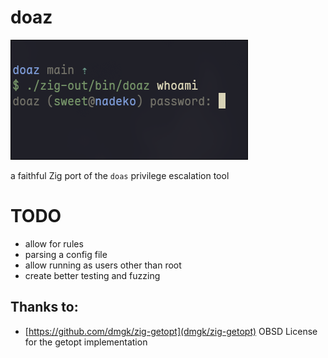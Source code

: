 # doaz

![image example of doaz](./assets/example.png)

a faithful Zig port of the `doas` privilege escalation tool

# TODO

- allow for rules
- parsing a config file
- allow running as users other than root
- create better testing and fuzzing

## Thanks to:

- [https://github.com/dmgk/zig-getopt](dmgk/zig-getopt) OBSD License
  for the getopt implementation
